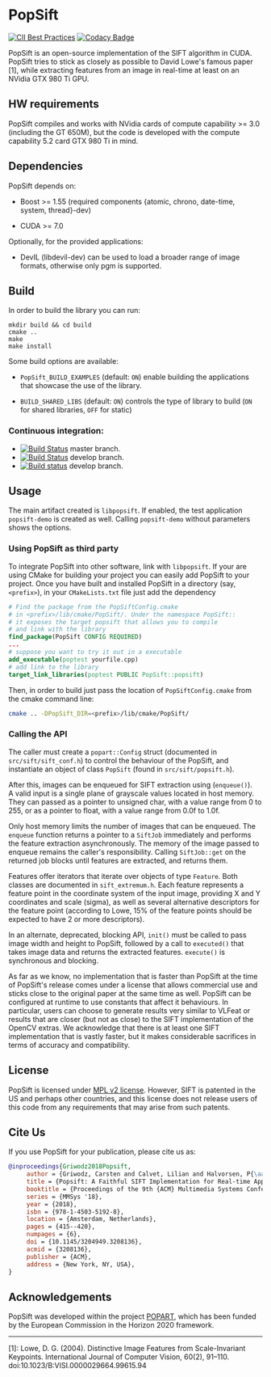 
# PopSift  

[![CII Best Practices](https://bestpractices.coreinfrastructure.org/projects/3728/badge)](https://bestpractices.coreinfrastructure.org/projects/3728)  [![Codacy Badge](https://api.codacy.com/project/badge/Grade/8b0f7a68bc0d4df2ac89c6e732917caa)](https://app.codacy.com/manual/alicevision/popsift?utm_source=github.com&utm_medium=referral&utm_content=alicevision/popsift&utm_campaign=Badge_Grade_Settings)

PopSift is an open-source implementation of the SIFT algorithm in CUDA.
PopSift tries to stick as closely as possible to David Lowe's famous paper [1], while extracting features from an image in real-time at least on an NVidia GTX 980 Ti GPU.

## HW requirements


PopSift compiles and works with NVidia cards of compute capability >= 3.0 (including the GT 650M), but the code is developed with the compute capability 5.2 card GTX 980 Ti in mind.

## Dependencies

PopSift depends on:

* Boost >= 1.55 (required components {atomic, chrono, date-time, system, thread}-dev)

* CUDA >= 7.0

Optionally, for the provided applications:

* DevIL (libdevil-dev) can be used to load a broader range of image formats, otherwise only pgm is supported.

## Build

In order to build the library you can run:

```
mkdir build && cd build
cmake ..
make
make install
```

Some build options are available:

* `PopSift_BUILD_EXAMPLES` (default: `ON`) enable building the applications that showcase the use of the library.

* `BUILD_SHARED_LIBS` (default: `ON`) controls the type of library to build (`ON` for shared libraries, `OFF` for static)


### Continuous integration: 
- [![Build Status](https://travis-ci.org/alicevision/popsift.svg?branch=master)](https://travis-ci.org/alicevision/popsift) master branch.
- [![Build Status](https://travis-ci.org/alicevision/popsift.svg?branch=develop)](https://travis-ci.org/alicevision/popsift) develop branch.
- [![Build status](https://ci.appveyor.com/api/projects/status/rsm5269hs288c2ji/branch/develop?svg=true)](https://ci.appveyor.com/project/AliceVision/popsift/branch/develop)
 develop branch.



## Usage

The main artifact created is `libpopsift`.
If enabled, the test application `popsift-demo` is created as well.
Calling `popsift-demo` without parameters shows the options.

### Using PopSift as third party

To integrate PopSift into other software, link with `libpopsift`. 
If your are using CMake for building your project you can easily add PopSift to your project. 
Once you have built and installed PopSift in a directory (say, `<prefix>`), in your `CMakeLists.txt` file just add the dependency

```cmake
# Find the package from the PopSiftConfig.cmake 
# in <prefix>/lib/cmake/PopSift/. Under the namespace PopSift::
# it exposes the target popsift that allows you to compile
# and link with the library
find_package(PopSift CONFIG REQUIRED)
...
# suppose you want to try it out in a executable
add_executable(poptest yourfile.cpp)
# add link to the library
target_link_libraries(poptest PUBLIC PopSift::popsift)
```

Then, in order to build just pass the location of `PopSiftConfig.cmake` from the cmake command line:

```bash
cmake .. -DPopSift_DIR=<prefix>/lib/cmake/PopSift/
```



### Calling the API

The caller must create a `popart::Config` struct (documented in `src/sift/sift_conf.h`) to control the behaviour of the PopSift, and instantiate an object of class `PopSift` (found in `src/sift/popsift.h`).

After this, images can be enqueued for SIFT extraction using (`enqueue()`).  
A valid input is a single plane of grayscale values located in host memory.
They can passed as a pointer to unsigned char, with a value range from 0 to 255, or as a pointer to float, with a value range from 0.0f to 1.0f.

Only host memory limits the number of images that can be enqueued. 
The `enqueue` function returns a pointer to a `SiftJob` immediately and performs the feature extraction asynchronously.
The memory of the image passed to enqueue remains the caller's responsibility. Calling `SiftJob::get` on the returned job blocks until features are extracted, and returns them.

Features offer iterators that iterate over objects of type `Feature`. 
Both classes are documented in `sift_extremum.h`. 
Each feature represents a feature point in the coordinate system of the input image, providing X and Y coordinates and scale (sigma), as well as several alternative descriptors for the feature point (according to Lowe, 15% of the feature points should be expected to have 2 or more descriptors).

In an alternate, deprecated, blocking API, `init()` must be called to pass image width and height to PopSift, followed by a call to `executed()` that takes image data and returns the extracted features. `execute()` is synchronous and blocking.

As far as we know, no implementation that is faster than PopSift at the time of PopSift's release comes under a license that allows commercial use and sticks close to the original paper at the same time as well. 
PopSift can be configured at runtime to use constants that affect it behaviours. 
In particular, users can choose to generate results very similar to VLFeat or results that are closer (but not as close) to the SIFT implementation of the OpenCV extras. 
We acknowledge that there is at least one SIFT implementation that is vastly faster, but it makes considerable sacrifices in terms of accuracy and compatibility.


## License

PopSift is licensed under [MPL v2 license](COPYING.md).
However, SIFT is patented in the US and perhaps other countries, and this license does not release users of this code from any requirements that may arise from such patents.

## Cite Us

If you use PopSift for your publication, please cite us as:
```bibtex
@inproceedings{Griwodz2018Popsift,
	 author = {Griwodz, Carsten and Calvet, Lilian and Halvorsen, P{\aa}l},
	 title = {Popsift: A Faithful SIFT Implementation for Real-time Applications},
	 booktitle = {Proceedings of the 9th {ACM} Multimedia Systems Conference},
	 series = {MMSys '18},
	 year = {2018},
	 isbn = {978-1-4503-5192-8},
	 location = {Amsterdam, Netherlands},
	 pages = {415--420},
	 numpages = {6},
	 doi = {10.1145/3204949.3208136},
	 acmid = {3208136},
	 publisher = {ACM},
	 address = {New York, NY, USA},
} 
```


## Acknowledgements

PopSift was developed within the project [POPART](http://www.popartproject.eu), which has been funded by the European Commission in the Horizon 2020 framework.

___

[1]: Lowe, D. G. (2004). Distinctive Image Features from Scale-Invariant Keypoints. International Journal of Computer Vision, 60(2), 91–110. doi:10.1023/B:VISI.0000029664.99615.94
